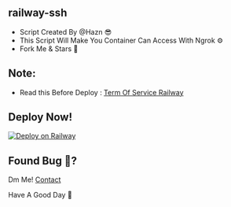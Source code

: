## railway-ssh

* Script Created By @Hazn 😎
* This Script Will Make You Container Can Access With Ngrok ⚙️
* Fork Me & Stars 🤩 

## Note:
* Read this Before Deploy : [Term Of Service Railway](https://railway.app/legal/fair-use)

## Deploy Now!
[![Deploy on Railway](https://railway.app/button.svg)](https://railway.app/new/template/wvth04?referralCode=crEeFr)


## Found Bug 🐛?
Dm Me! [Contact](t.me/@ItzMehHaznLol)

Have A Good Day 🌟
